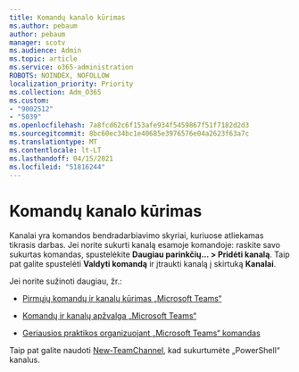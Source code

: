 ```yaml
---
title: Komandų kanalo kūrimas
ms.author: pebaum
author: pebaum
manager: scotv
ms.audience: Admin
ms.topic: article
ms.service: o365-administration
ROBOTS: NOINDEX, NOFOLLOW
localization_priority: Priority
ms.collection: Adm_O365
ms.custom:
- "9002512"
- "5039"
ms.openlocfilehash: 7a8fcd62c6f153afe934f5459867f51f7182d2d3
ms.sourcegitcommit: 8bc60ec34bc1e40685e3976576e04a2623f63a7c
ms.translationtype: MT
ms.contentlocale: lt-LT
ms.lasthandoff: 04/15/2021
ms.locfileid: "51816244"
---
```

# <a name="create-a-teams-channel"></a>Komandų kanalo kūrimas

Kanalai yra komandos bendradarbiavimo skyriai, kuriuose atliekamas tikrasis darbas. Jei norite sukurti kanalą esamoje komandoje: raskite savo sukurtas komandas, spustelėkite **Daugiau parinkčių... > Pridėti kanalą**. Taip pat galite spustelėti **Valdyti komandą** ir įtraukti kanalą į skirtuką **Kanalai**.

Jei norite sužinoti daugiau, žr.:

- [Pirmųjų komandų ir kanalų kūrimas „Microsoft Teams“](https://docs.microsoft.com/MicrosoftTeams/get-started-with-teams-create-your-first-teams-and-channels)

- [Komandų ir kanalų apžvalga „Microsoft Teams“](https://docs.microsoft.com/microsoftteams/teams-channels-overview)

- [Geriausios praktikos organizuojant „Microsoft Teams“ komandas](https://docs.microsoft.com/MicrosoftTeams/best-practices-organizing)

Taip pat galite naudoti [New-TeamChannel](https://docs.microsoft.com/powershell/module/teams/new-teamchannel?view=teams-ps), kad sukurtumėte „PowerShell“ kanalus. 
